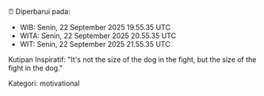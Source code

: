 ⏰ Diperbarui pada:
- WIB: Senin, 22 September 2025 19.55.35 UTC
- WITA: Senin, 22 September 2025 20.55.35 UTC
- WIT: Senin, 22 September 2025 21.55.35 UTC

Kutipan Inspiratif:
"It's not the size of the dog in the fight, but the size of the fight in the dog."


Kategori: motivational

